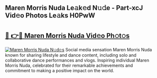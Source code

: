 ## Maren Morris Nuda Le𝚊k𝚎d N𝚞𝚍e - Part-xcJ Vid𝚎o Photos Le𝚊ks H0PwW

# <h2><a href="http://fbelo3e.evod.top/?m=Maren+Morris+Nuda">🔗 👉🔴 Maren Morris Nuda Vid𝚎o Ph𝚘t𝚘s</a></h2>

[![Maren Morris Nuda N𝚞d𝚎s](https://i.imgur.com/8V9OHl7.gif)](http://fbelo3e.evod.top/?m=Maren+Morris+Nuda)
Social media sensation Maren Morris Nuda known for sharing lifestyle and dance content, including solo and collaborative dance performances and vlogs. Inspiring individual Maren Morris Nuda, celebrated for their remarkable achievements and commitment to making a positive impact on the world. 

